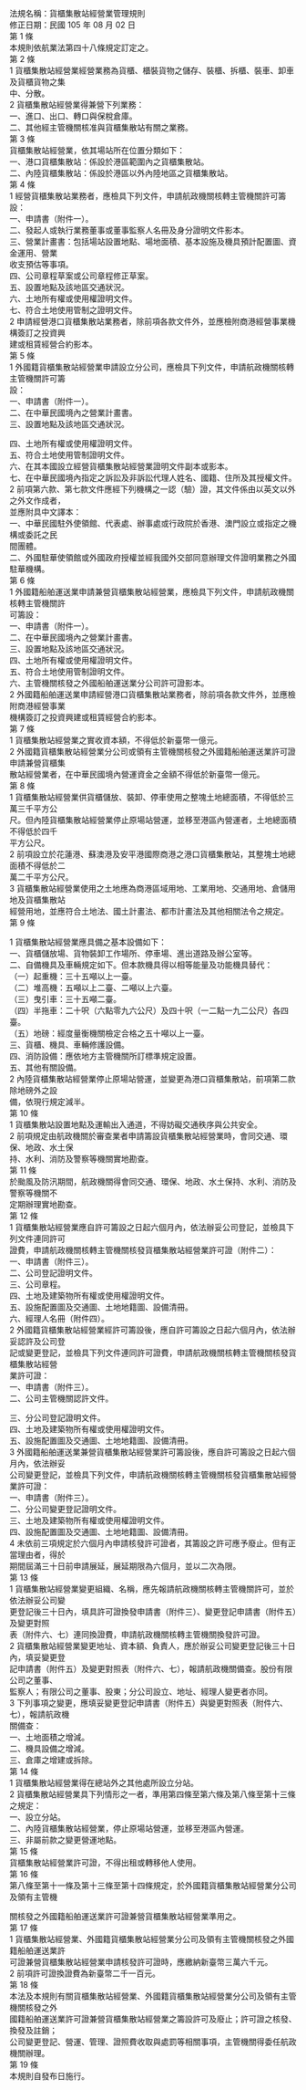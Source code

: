 法規名稱：貨櫃集散站經營業管理規則  
修正日期：民國 105 年 08 月 02 日  
第 1 條  
本規則依航業法第四十八條規定訂定之。  
第 2 條  
1 貨櫃集散站經營業經營業務為貨櫃、櫃裝貨物之儲存、裝櫃、拆櫃、裝車、卸車及貨櫃貨物之集  
中、分散。  
2 貨櫃集散站經營業得兼營下列業務：  
一、進口、出口、轉口與保稅倉庫。  
二、其他經主管機關核准與貨櫃集散站有關之業務。  
第 3 條  
貨櫃集散站經營業，依其場站所在位置分類如下：  
一、港口貨櫃集散站：係設於港區範圍內之貨櫃集散站。  
二、內陸貨櫃集散站：係設於港區以外內陸地區之貨櫃集散站。  
第 4 條  
1 經營貨櫃集散站業務者，應檢具下列文件，申請航政機關核轉主管機關許可籌設：  
一、申請書（附件一）。  
二、發起人或執行業務董事或董事監察人名冊及身分證明文件影本。  
三、營業計畫書：包括場站設置地點、場地面積、基本設施及機具預計配置圖、資金運用、營業  
收支預估等事項。  
四、公司章程草案或公司章程修正草案。  
五、設置地點及該地區交通狀況。  
六、土地所有權或使用權證明文件。  
七、符合土地使用管制之證明文件。  
2 申請經營港口貨櫃集散站業務者，除前項各款文件外，並應檢附商港經營事業機構簽訂之投資興  
建或租賃經營合約影本。  
第 5 條  
1 外國籍貨櫃集散站經營業申請設立分公司，應檢具下列文件，申請航政機關核轉主管機關許可籌  
設：  
一、申請書（附件一）。  
二、在中華民國境內之營業計畫書。  
三、設置地點及該地區交通狀況。  


四、土地所有權或使用權證明文件。  
五、符合土地使用管制證明文件。  
六、在其本國設立經營貨櫃集散站經營業證明文件副本或影本。  
七、在中華民國境內指定之訴訟及非訴訟代理人姓名、國籍、住所及其授權文件。  
2 前項第六款、第七款文件應經下列機構之一認（驗）證，其文件係由以英文以外之外文作成者，  
並應附具中文譯本：  
一、中華民國駐外使領館、代表處、辦事處或行政院於香港、澳門設立或指定之機構或委託之民  
間團體。  
二、外國駐華使領館或外國政府授權並經我國外交部同意辦理文件證明業務之外國駐華機構。  
第 6 條  
1 外國籍船舶運送業申請兼營貨櫃集散站經營業，應檢具下列文件，申請航政機關核轉主管機關許  
可籌設：  
一、申請書（附件一）。  
二、在中華民國境內之營業計畫書。  
三、設置地點及該地區交通狀況。  
四、土地所有權或使用權證明文件。  
五、符合土地使用管制證明文件。  
六、主管機關核發之外國船舶運送業分公司許可證影本。  
2 外國籍船舶運送業申請經營港口貨櫃集散站業務者，除前項各款文件外，並應檢附商港經營事業  
機構簽訂之投資興建或租賃經營合約影本。  
第 7 條  
1 貨櫃集散站經營業之實收資本額，不得低於新臺幣一億元。  
2 外國籍貨櫃集散站經營業分公司或領有主管機關核發之外國籍船舶運送業許可證申請兼營貨櫃集  
散站經營業者，在中華民國境內營運資金之金額不得低於新臺幣一億元。  
第 8 條  
1 貨櫃集散站經營業供貨櫃儲放、裝卸、停車使用之整塊土地總面積，不得低於三萬三千平方公  
尺。但內陸貨櫃集散站經營業停止原場站營運，並移至港區內營運者，土地總面積不得低於四千  
平方公尺。  
2 前項設立於花蓮港、蘇澳港及安平港國際商港之港口貨櫃集散站，其整塊土地總面積不得低於二  
萬二千平方公尺。  
3 貨櫃集散站經營業使用之土地應為商港區域用地、工業用地、交通用地、倉儲用地及貨櫃集散站  
經營用地，並應符合土地法、國土計畫法、都市計畫法及其他相關法令之規定。  
第 9 條  


1 貨櫃集散站經營業應具備之基本設備如下：  
一、貨櫃儲放場、貨物裝卸工作場所、停車場、進出道路及辦公室等。  
二、自備機具及車輛規定如下。但本款機具得以相等能量及功能機具替代：  
（一）起重機：三十五噸以上一臺。  
（二）堆高機：五噸以上二臺、二噸以上六臺。  
（三）曳引車：三十五噸二臺。  
（四）半拖車：二十呎（六點零九六公尺）及四十呎（一二點一九二公尺）各四臺。  
（五）地磅：經度量衡機關檢定合格之五十噸以上一臺。  
三、貨櫃、機具、車輛修護設備。  
四、消防設備：應依地方主管機關所訂標準規定設置。  
五、其他有關設備。  
2 內陸貨櫃集散站經營業停止原場站營運，並變更為港口貨櫃集散站，前項第二款除地磅外之設  
備，依現行規定減半。  
第 10 條  
1 貨櫃集散站設置地點及運輸出入通道，不得妨礙交通秩序與公共安全。  
2 前項規定由航政機關於審查業者申請籌設貨櫃集散站經營業時，會同交通、環保、地政、水土保  
持、水利、消防及警察等機關實地勘查。  
第 11 條  
於颱風及防汛期間，航政機關得會同交通、環保、地政、水土保持、水利、消防及警察等機關不  
定期辦理實地勘查。  
第 12 條  
1 貨櫃集散站經營業應自許可籌設之日起六個月內，依法辦妥公司登記，並檢具下列文件連同許可  
證費，申請航政機關核轉主管機關核發貨櫃集散站經營業許可證（附件二）：  
一、申請書（附件三）。  
二、公司登記證明文件。  
三、公司章程。  
四、土地及建築物所有權或使用權證明文件。  
五、設施配置圖及交通圖、土地地籍圖、設備清冊。  
六、經理人名冊（附件四）。  
2 外國籍貨櫃集散站經營業經許可籌設後，應自許可籌設之日起六個月內，依法辦妥認許及公司登  
記或變更登記，並檢具下列文件連同許可證費，申請航政機關核轉主管機關核發貨櫃集散站經營  
業許可證：  
一、申請書（附件三）。  
二、公司主管機關認許文件。  


三、分公司登記證明文件。  
四、土地及建築物所有權或使用權證明文件。  
五、設施配置圖及交通圖、土地地籍圖、設備清冊。  
3 外國籍船舶運送業兼營貨櫃集散站經營業許可籌設後，應自許可籌設之日起六個月內，依法辦妥  
公司變更登記，並檢具下列文件，申請航政機關核轉主管機關核發貨櫃集散站經營業許可證：  
一、申請書（附件三）。  
二、分公司變更登記證明文件。  
三、土地及建築物所有權或使用權證明文件。  
四、設施配置圖及交通圖、土地地籍圖、設備清冊。  
4 未依前三項規定於六個月內申請核發許可證者，其籌設之許可應予廢止。但有正當理由者，得於  
期間屆滿三十日前申請展延，展延期限為六個月，並以二次為限。  
第 13 條  
1 貨櫃集散站經營業變更組織、名稱，應先報請航政機關核轉主管機關許可，並於依法辦妥公司變  
更登記後三十日內，填具許可證換發申請書（附件三）、變更登記申請書（附件五）及變更對照  
表（附件六、七）連同換證費，申請航政機關核轉主管機關換發許可證。  
2 貨櫃集散站經營業變更地址、資本額、負責人，應於辦妥公司變更登記後三十日內，填妥變更登  
記申請書（附件五）及變更對照表（附件六、七），報請航政機關備查。股份有限公司之董事、  
監察人；有限公司之董事、股東；分公司設立、地址、經理人變更者亦同。  
3 下列事項之變更，應填妥變更登記申請書（附件五）與變更對照表（附件六、七），報請航政機  
關備查：  
一、土地面積之增減。  
二、機具設備之增減。  
三、倉庫之增建或拆除。  
第 14 條  
1 貨櫃集散站經營業得在總站外之其他處所設立分站。  
2 貨櫃集散站經營業具下列情形之一者，準用第四條至第六條及第八條至第十三條之規定：  
一、設立分站。  
二、內陸貨櫃集散站經營業，停止原場站營運，並移至港區內營運。  
三、非屬前款之變更營運地點。  
第 15 條  
貨櫃集散站經營業許可證，不得出租或轉移他人使用。  
第 16 條  
第八條至第十一條及第十三條至第十四條規定，於外國籍貨櫃集散站經營業分公司及領有主管機  


關核發之外國籍船舶運送業許可證兼營貨櫃集散站經營業準用之。  
第 17 條  
1 貨櫃集散站經營業、外國籍貨櫃集散站經營業分公司及領有主管機關核發之外國籍船舶運送業許  
可證兼營貨櫃集散站經營業申請核發許可證時，應繳納新臺幣三萬六千元。  
2 前項許可證換證費為新臺幣二千一百元。  
第 18 條  
本法及本規則有關貨櫃集散站經營業、外國籍貨櫃集散站經營業分公司及領有主管機關核發之外  
國籍船舶運送業許可證兼營貨櫃集散站經營業之籌設許可及廢止；許可證之核發、換發及註銷；  
公司變更登記、營運、管理、證照費收取與處罰等相關事項，主管機關得委任航政機關辦理。  
第 19 條  
本規則自發布日施行。  



